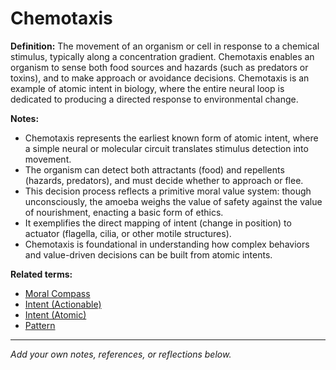# Chemotaxis

**Definition:**
The movement of an organism or cell in response to a chemical stimulus, typically along a concentration gradient. Chemotaxis enables an organism to sense both food sources and hazards (such as predators or toxins), and to make approach or avoidance decisions. Chemotaxis is an example of atomic intent in biology, where the entire neural loop is dedicated to producing a directed response to environmental change.

**Notes:**
- Chemotaxis represents the earliest known form of atomic intent, where a simple neural or molecular circuit translates stimulus detection into movement.
- The organism can detect both attractants (food) and repellents (hazards, predators), and must decide whether to approach or flee.
- This decision process reflects a primitive moral value system: though unconsciously, the amoeba weighs the value of safety against the value of nourishment, enacting a basic form of ethics.
- It exemplifies the direct mapping of intent (change in position) to actuator (flagella, cilia, or other motile structures).
- Chemotaxis is foundational in understanding how complex behaviors and value-driven decisions can be built from atomic intents.

**Related terms:**
- [Moral Compass](moral_compass.md)
- [Intent (Actionable)](intent_actionable.md)
- [Intent (Atomic)](intent_atomic.md)
- [Pattern](pattern.md)

---
*Add your own notes, references, or reflections below.*
